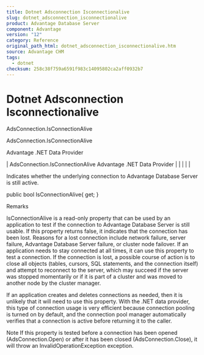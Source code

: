 ```yaml
---
title: Dotnet Adsconnection Isconnectionalive
slug: dotnet_adsconnection_isconnectionalive
product: Advantage Database Server
component: Advantage
version: "12"
category: Reference
original_path_html: dotnet_adsconnection_isconnectionalive.htm
source: Advantage CHM
tags:
  - dotnet
checksum: 258c38f759a6591f983c14095802ca2aff0932b7
---
```


# Dotnet Adsconnection Isconnectionalive

AdsConnection.IsConnectionAlive

AdsConnection.IsConnectionAlive

Advantage .NET Data Provider

| AdsConnection.IsConnectionAlive  Advantage .NET Data Provider |  |  |  |  |

Indicates whether the underlying connection to Advantage Database Server is still active.

public bool IsConnectionAlive{ get; }

Remarks

IsConnectionAlive is a read-only property that can be used by an application to test if the connection to Advantage Database Server is still usable. If this property returns false, it indicates that the connection has been lost. Reasons for a lost connection include network failure, server failure, Advantage Database Server failure, or cluster node failover. If an application needs to stay connected at all times, it can use this property to test a connection. If the connection is lost, a possible course of action is to close all objects (tables, cursors, SQL statements, and the connection itself) and attempt to reconnect to the server, which may succeed if the server was stopped momentarily or if it is part of a cluster and was moved to another node by the cluster manager.

If an application creates and deletes connections as needed, then it is unlikely that it will need to use this property. With the .NET data provider, this type of connection usage is very efficient because connection pooling is turned on by default, and the connection pool manager automatically verifies that a connection is active before returning it to the caller.

Note If this property is tested before a connection has been opened (AdsConnection.Open) or after it has been closed (AdsConnection.Close), it will throw an InvalidOperationException exception.
